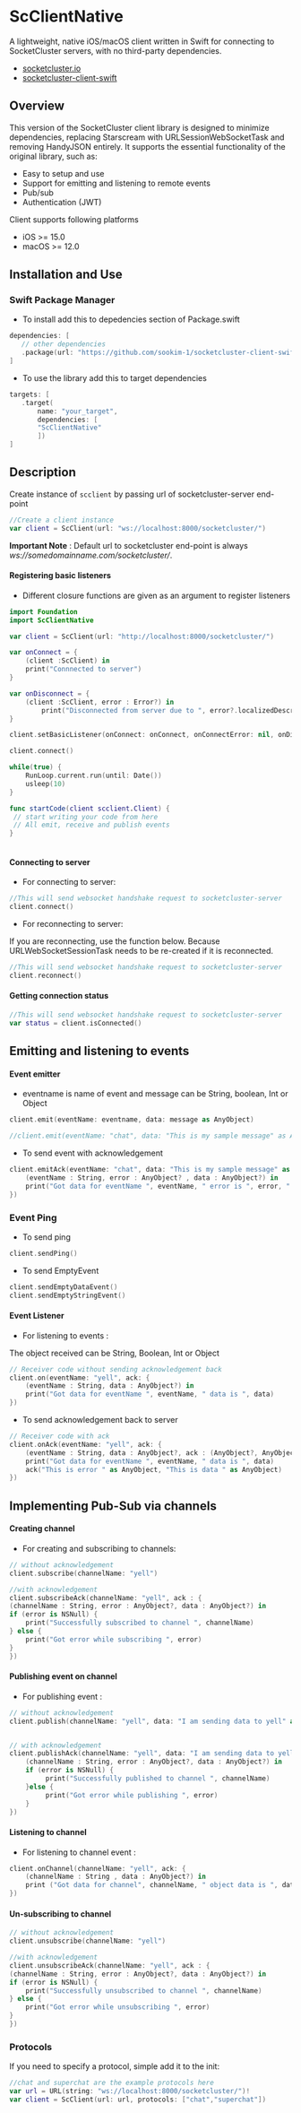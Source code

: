# ScClientNative
A lightweight, native iOS/macOS client written in Swift for connecting to SocketCluster servers, with no third-party dependencies.
- [socketcluster.io](https://socketcluster.io/)
- [socketcluster-client-swift](https://github.com/sacOO7/socketcluster-client-swift)

Overview
--------
This version of the SocketCluster client library is designed to minimize dependencies, replacing Starscream with URLSessionWebSocketTask and removing HandyJSON entirely. It supports the essential functionality of the original library, such as:
- Easy to setup and use
- Support for emitting and listening to remote events
- Pub/sub
- Authentication (JWT)

Client supports following platforms
- iOS >= 15.0
- macOS >= 12.0
  
Installation and Use
--------------------

### Swift Package Manager

- To install add this to depedencies section of Package.swift

 ```swift
dependencies: [
	// other dependencies 
	.package(url: "https://github.com/sookim-1/socketcluster-client-swift-native.git", from: "1.0.10")
]
 ```
- To use the library add this to target dependencies

 ```swift
targets: [
	.target(
	    name: "your_target",
	    dependencies: [
		"ScClientNative"
	    ])
]
 ```

Description
-----------
Create instance of `scclient` by passing url of socketcluster-server end-point 

```swift
//Create a client instance
var client = ScClient(url: "ws://localhost:8000/socketcluster/")
```
**Important Note** : Default url to socketcluster end-point is always *ws://somedomainname.com/socketcluster/*.

#### Registering basic listeners
 
- Different closure functions are given as an argument to register listeners

```swift
import Foundation
import ScClientNative

var client = ScClient(url: "http://localhost:8000/socketcluster/")

var onConnect = {
    (client :ScClient) in
    print("Connnected to server")
}

var onDisconnect = {
    (client :ScClient, error : Error?) in
        print("Disconnected from server due to ", error?.localizedDescription)
}

client.setBasicListener(onConnect: onConnect, onConnectError: nil, onDisconnect: onDisconnect)

client.connect()

while(true) {
    RunLoop.current.run(until: Date())
    usleep(10)
}

func startCode(client scclient.Client) {
 // start writing your code from here
 // All emit, receive and publish events
}
        
```

#### Connecting to server

- For connecting to server:

```swift 
//This will send websocket handshake request to socketcluster-server
client.connect()
```

- For reconnecting to server:
  
If you are reconnecting, use the function below.
Because URLWebSocketSessionTask needs to be re-created if it is reconnected.

```swift
//This will send websocket handshake request to socketcluster-server
client.reconnect()
```

#### Getting connection status

```swift 
//This will send websocket handshake request to socketcluster-server
var status = client.isConnected()
```

Emitting and listening to events
--------------------------------
#### Event emitter

- eventname is name of event and message can be String, boolean, Int or Object

```swift
client.emit(eventName: eventname, data: message as AnyObject)

//client.emit(eventName: "chat", data: "This is my sample message" as AnyObject)
```

- To send event with acknowledgement

```swift
client.emitAck(eventName: "chat", data: "This is my sample message" as AnyObject, ack : {
    (eventName : String, error : AnyObject? , data : AnyObject?) in
    print("Got data for eventName ", eventName, " error is ", error, " data is ", data)  
})
```

### Event Ping
- To send ping

```swift
client.sendPing()
```

- To send EmptyEvent

```swift
client.sendEmptyDataEvent()
client.sendEmptyStringEvent()
```

#### Event Listener

- For listening to events :

The object received can be String, Boolean, Int or Object

```swift
// Receiver code without sending acknowledgement back
client.on(eventName: "yell", ack: {
    (eventName : String, data : AnyObject?) in
    print("Got data for eventName ", eventName, " data is ", data)
})
```

- To send acknowledgement back to server

```swift
// Receiver code with ack
client.onAck(eventName: "yell", ack: {
    (eventName : String, data : AnyObject?, ack : (AnyObject?, AnyObject?) -> Void) in
    print("Got data for eventName ", eventName, " data is ", data)
    ack("This is error " as AnyObject, "This is data " as AnyObject)
})
```

Implementing Pub-Sub via channels
---------------------------------

#### Creating channel

- For creating and subscribing to channels:

```swift 
// without acknowledgement
client.subscribe(channelName: "yell")

//with acknowledgement
client.subscribeAck(channelName: "yell", ack : {
(channelName : String, error : AnyObject?, data : AnyObject?) in
if (error is NSNull) {
    print("Successfully subscribed to channel ", channelName)
} else {
    print("Got error while subscribing ", error)
}
})
```


#### Publishing event on channel

- For publishing event :

```swift
// without acknowledgement
client.publish(channelName: "yell", data: "I am sending data to yell" as AnyObject)


// with acknowledgement
client.publishAck(channelName: "yell", data: "I am sending data to yell" as AnyObject, ack : {
	(channelName : String, error : AnyObject?, data : AnyObject?) in
	if (error is NSNull) {
	     print("Successfully published to channel ", channelName)
	}else {
	     print("Got error while publishing ", error)
	}
})
``` 
 
#### Listening to channel

- For listening to channel event :

```swift
client.onChannel(channelName: "yell", ack: {
	(channelName : String , data : AnyObject?) in
	print ("Got data for channel", channelName, " object data is ", data)
})
``` 
     
#### Un-subscribing to channel

```swift
// without acknowledgement
client.unsubscribe(channelName: "yell")

//with acknowledgement
client.unsubscribeAck(channelName: "yell", ack : {
(channelName : String, error : AnyObject?, data : AnyObject?) in
if (error is NSNull) {
    print("Successfully unsubscribed to channel ", channelName)
} else {
    print("Got error while unsubscribing ", error)
}
})
```



### Protocols

If you need to specify a protocol, simple add it to the init:

```swift
//chat and superchat are the example protocols here
var url = URL(string: "ws://localhost:8000/socketcluster/")!
var client = ScClient(url: url, protocols: ["chat","superchat"])
```
